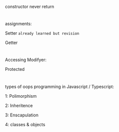 constructor never return
#

assignments:

Setter `already learned but revision`

Getter
#
Accessing Modifyer:

Protected
#
types of oops programming in Javascript / Typescript:

1: Polimorphism

2: Inheritence

3: Enscapulation

4: classes & objects